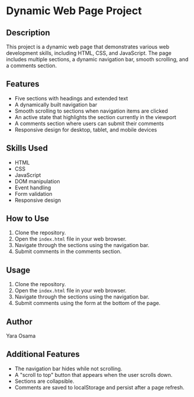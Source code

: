# Dynamic Web Page Project

## Description

This project is a dynamic web page that demonstrates various web development skills, including HTML, CSS, and JavaScript. The page includes multiple sections, a dynamic navigation bar, smooth scrolling, and a comments section.

## Features

- Five sections with headings and extended text
- A dynamically built navigation bar
- Smooth scrolling to sections when navigation items are clicked
- An active state that highlights the section currently in the viewport
- A comments section where users can submit their comments
- Responsive design for desktop, tablet, and mobile devices

## Skills Used

- HTML
- CSS
- JavaScript
- DOM manipulation
- Event handling
- Form validation
- Responsive design

## How to Use

1. Clone the repository.
2. Open the `index.html` file in your web browser.
3. Navigate through the sections using the navigation bar.
4. Submit comments in the comments section.

## Usage

1. Clone the repository.
2. Open the `index.html` file in your web browser.
3. Navigate through the sections using the navigation bar.
4. Submit comments using the form at the bottom of the page.

## Author

Yara Osama

## Additional Features

- The navigation bar hides while not scrolling.
- A "scroll to top" button that appears when the user scrolls down.
- Sections are collapsible.
- Comments are saved to localStorage and persist after a page refresh.
